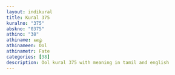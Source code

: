 ```yaml
---
layout: indikural
title: Kural 375
kuralno: "375"
abskno: "0375"
athino: "38"
athiname: ஊழ்
athinameen: Ool
athinametr: Fate
categories: [38]
description: Ool kural 375 with meaning in tamil and english 
---
```


